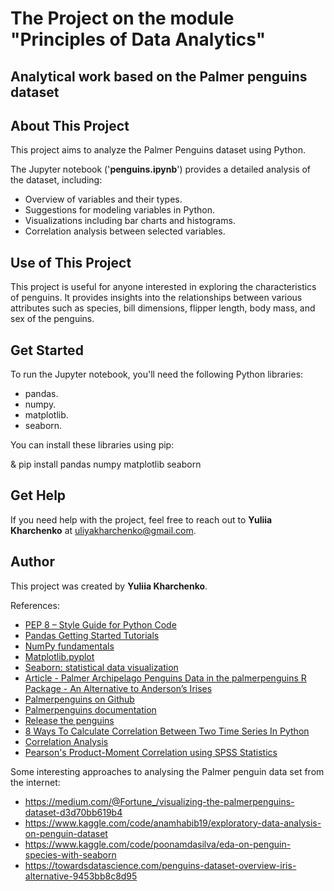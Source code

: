 # The Project on the module "Principles of Data Analytics"
## Analytical work based on the Palmer penguins dataset  


## About This Project

This project aims to analyze the Palmer Penguins dataset using Python. 

The Jupyter notebook ('**penguins.ipynb**') provides a detailed analysis of the dataset, including:

* Overview of variables and their types.
* Suggestions for modeling variables in Python.
* Visualizations including bar charts and histograms.
* Correlation analysis between selected variables.

## Use of This Project

This project is useful for anyone interested in exploring the characteristics of penguins. It provides insights into the relationships between various attributes such as species, bill dimensions, flipper length, body mass, and sex of the penguins.


## Get Started

To run the Jupyter notebook, you'll need the following Python libraries:

* pandas.
* numpy.
* matplotlib.
* seaborn.

You can install these libraries using pip:

& pip install pandas numpy matplotlib seaborn


## Get Help

If you need help with the project, feel free to reach out to **Yuliia Kharchenko** at uliyakharchenko@gmail.com. 


## Author

This project was created by **Yuliia Kharchenko**. 

References:
* [PEP 8 – Style Guide for Python Code](https://peps.python.org/pep-0008/)
* [Pandas Getting Started Tutorials](https://pandas.pydata.org/docs/getting_started/intro_tutorials/02_read_write.html)
* [NumPy fundamentals](https://numpy.org/doc/stable/user/basics.html)
* [Matplotlib.pyplot](https://matplotlib.org/3.5.3/api/_as_gen/matplotlib.pyplot.html)
* [Seaborn: statistical data visualization](https://seaborn.pydata.org/#seaborn-statistical-data-visualization)
* [Article - Palmer Archipelago Penguins Data in the palmerpenguins R Package - An Alternative to Anderson’s Irises](https://journal.r-project.org/articles/RJ-2022-020/)
* [Palmerpenguins on Github](https://github.com/allisonhorst/palmerpenguins/)
* [Palmerpenguins documentation](https://allisonhorst.github.io/palmerpenguins/)
* [Release the penguins](https://education.rstudio.com/blog/2020/07/palmerpenguins-cran/)
* [8 Ways To Calculate Correlation Between Two Time Series In Python](https://forecastegy.com/posts/correlation-between-two-time-series-python/)
* [Correlation Analysis](https://datatab.net/tutorial/correlation)
* [Pearson's Product-Moment Correlation using SPSS Statistics](https://statistics.laerd.com/spss-tutorials/pearsons-product-moment-correlation-using-spss-statistics.php)


Some interesting approaches to analysing the Palmer penguin data set from the internet:
* https://medium.com/@Fortune_/visualizing-the-palmerpenguins-dataset-d3d70bb619b4
* https://www.kaggle.com/code/anamhabib19/exploratory-data-analysis-on-penguin-dataset
* https://www.kaggle.com/code/poonamdasilva/eda-on-penguin-species-with-seaborn
* https://towardsdatascience.com/penguins-dataset-overview-iris-alternative-9453bb8c8d95
